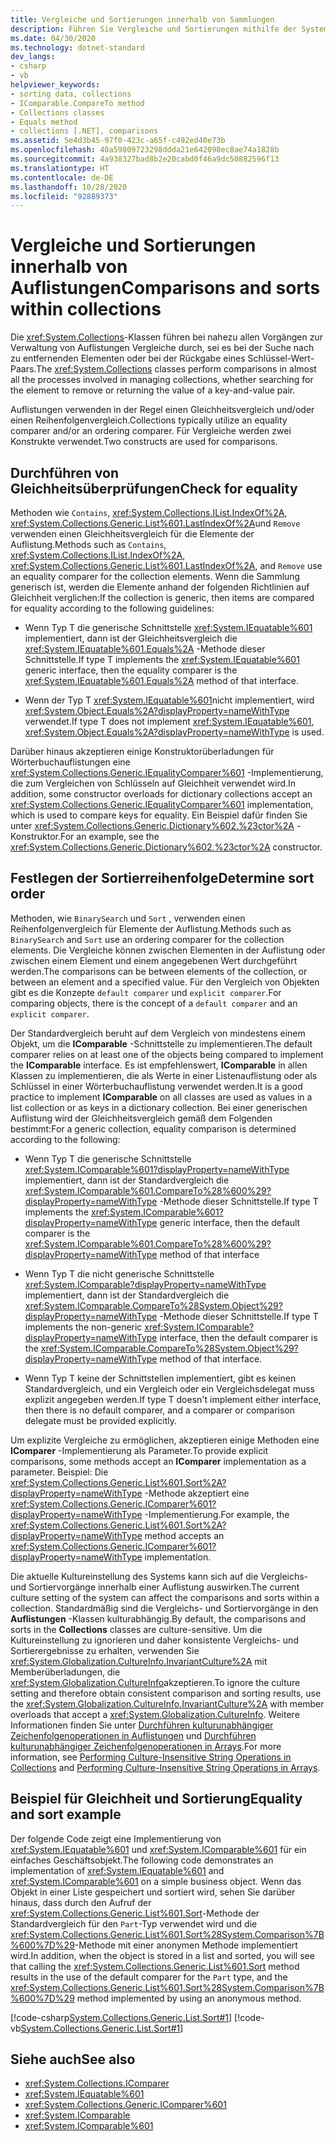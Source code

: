 ```yaml
---
title: Vergleiche und Sortierungen innerhalb von Sammlungen
description: Führen Sie Vergleiche und Sortierungen mithilfe der System.Collections-Klassen in .NET durch, die dabei helfen, ein Element zu finden, das entfernt werden soll, oder den Wert eines Schlüssel-Wert-Paars zurückzugeben.
ms.date: 04/30/2020
ms.technology: dotnet-standard
dev_langs:
- csharp
- vb
helpviewer_keywords:
- sorting data, collections
- IComparable.CompareTo method
- Collections classes
- Equals method
- collections [.NET], comparisons
ms.assetid: 5e4d3b45-97f0-423c-a65f-c492ed40e73b
ms.openlocfilehash: 40a59809723298ddda21e642098ec8ae74a1828b
ms.sourcegitcommit: 4a938327bad8b2e20cabd0f46a9dc50882596f13
ms.translationtype: HT
ms.contentlocale: de-DE
ms.lasthandoff: 10/28/2020
ms.locfileid: "92889373"
---
```

# <a name="comparisons-and-sorts-within-collections"></a><span data-ttu-id="f94fe-103">Vergleiche und Sortierungen innerhalb von Auflistungen</span><span class="sxs-lookup"><span data-stu-id="f94fe-103">Comparisons and sorts within collections</span></span>

<span data-ttu-id="f94fe-104">Die <xref:System.Collections>-Klassen führen bei nahezu allen Vorgängen zur Verwaltung von Auflistungen Vergleiche durch, sei es bei der Suche nach zu entfernenden Elementen oder bei der Rückgabe eines Schlüssel-Wert-Paars.</span><span class="sxs-lookup"><span data-stu-id="f94fe-104">The <xref:System.Collections> classes perform comparisons in almost all the processes involved in managing collections, whether searching for the element to remove or returning the value of a key-and-value pair.</span></span>

<span data-ttu-id="f94fe-105">Auflistungen verwenden in der Regel einen Gleichheitsvergleich und/oder einen Reihenfolgenvergleich.</span><span class="sxs-lookup"><span data-stu-id="f94fe-105">Collections typically utilize an equality comparer and/or an ordering comparer.</span></span> <span data-ttu-id="f94fe-106">Für Vergleiche werden zwei Konstrukte verwendet.</span><span class="sxs-lookup"><span data-stu-id="f94fe-106">Two constructs are used for comparisons.</span></span>

<a name="BKMK_Checkingforequality"></a>
## <a name="check-for-equality"></a><span data-ttu-id="f94fe-107">Durchführen von Gleichheitsüberprüfungen</span><span class="sxs-lookup"><span data-stu-id="f94fe-107">Check for equality</span></span>

<span data-ttu-id="f94fe-108">Methoden wie `Contains`, <xref:System.Collections.IList.IndexOf%2A>, <xref:System.Collections.Generic.List%601.LastIndexOf%2A>und `Remove` verwenden einen Gleichheitsvergleich für die Elemente der Auflistung.</span><span class="sxs-lookup"><span data-stu-id="f94fe-108">Methods such as `Contains`, <xref:System.Collections.IList.IndexOf%2A>, <xref:System.Collections.Generic.List%601.LastIndexOf%2A>, and `Remove` use an equality comparer for the collection elements.</span></span> <span data-ttu-id="f94fe-109">Wenn die Sammlung generisch ist, werden die Elemente anhand der folgenden Richtlinien auf Gleichheit verglichen:</span><span class="sxs-lookup"><span data-stu-id="f94fe-109">If the collection is generic, then items are compared for equality according to the following guidelines:</span></span>

- <span data-ttu-id="f94fe-110">Wenn Typ T die generische Schnittstelle <xref:System.IEquatable%601> implementiert, dann ist der Gleichheitsvergleich die <xref:System.IEquatable%601.Equals%2A> -Methode dieser Schnittstelle.</span><span class="sxs-lookup"><span data-stu-id="f94fe-110">If type T implements the <xref:System.IEquatable%601> generic interface, then the equality comparer is the <xref:System.IEquatable%601.Equals%2A> method of that interface.</span></span>

- <span data-ttu-id="f94fe-111">Wenn der Typ T <xref:System.IEquatable%601>nicht implementiert, wird <xref:System.Object.Equals%2A?displayProperty=nameWithType> verwendet.</span><span class="sxs-lookup"><span data-stu-id="f94fe-111">If type T does not implement <xref:System.IEquatable%601>, <xref:System.Object.Equals%2A?displayProperty=nameWithType> is used.</span></span>

<span data-ttu-id="f94fe-112">Darüber hinaus akzeptieren einige Konstruktorüberladungen für Wörterbuchauflistungen eine <xref:System.Collections.Generic.IEqualityComparer%601> -Implementierung, die zum Vergleichen von Schlüsseln auf Gleichheit verwendet wird.</span><span class="sxs-lookup"><span data-stu-id="f94fe-112">In addition, some constructor overloads for dictionary collections accept an <xref:System.Collections.Generic.IEqualityComparer%601> implementation, which is used to compare keys for equality.</span></span> <span data-ttu-id="f94fe-113">Ein Beispiel dafür finden Sie unter <xref:System.Collections.Generic.Dictionary%602.%23ctor%2A> -Konstruktor.</span><span class="sxs-lookup"><span data-stu-id="f94fe-113">For an example, see the <xref:System.Collections.Generic.Dictionary%602.%23ctor%2A> constructor.</span></span>

<a name="BKMK_Determiningsortorder"></a>
## <a name="determine-sort-order"></a><span data-ttu-id="f94fe-114">Festlegen der Sortierreihenfolge</span><span class="sxs-lookup"><span data-stu-id="f94fe-114">Determine sort order</span></span>

<span data-ttu-id="f94fe-115">Methoden, wie `BinarySearch` und `Sort` , verwenden einen Reihenfolgenvergleich für Elemente der Auflistung.</span><span class="sxs-lookup"><span data-stu-id="f94fe-115">Methods such as `BinarySearch` and `Sort` use an ordering comparer for the collection elements.</span></span> <span data-ttu-id="f94fe-116">Die Vergleiche können zwischen Elementen in der Auflistung oder zwischen einem Element und einem angegebenen Wert durchgeführt werden.</span><span class="sxs-lookup"><span data-stu-id="f94fe-116">The comparisons can be between elements of the collection, or between an element and a specified value.</span></span> <span data-ttu-id="f94fe-117">Für den Vergleich von Objekten gibt es die Konzepte `default comparer` und `explicit comparer`.</span><span class="sxs-lookup"><span data-stu-id="f94fe-117">For comparing objects, there is the concept of a `default comparer` and an `explicit comparer`.</span></span>

<span data-ttu-id="f94fe-118">Der Standardvergleich beruht auf dem Vergleich von mindestens einem Objekt, um die **IComparable** -Schnittstelle zu implementieren.</span><span class="sxs-lookup"><span data-stu-id="f94fe-118">The default comparer relies on at least one of the objects being compared to implement the **IComparable** interface.</span></span> <span data-ttu-id="f94fe-119">Es ist empfehlenswert, **IComparable** in allen Klassen zu implementieren, die als Werte in einer Listenauflistung oder als Schlüssel in einer Wörterbuchauflistung verwendet werden.</span><span class="sxs-lookup"><span data-stu-id="f94fe-119">It is a good practice to implement **IComparable** on all classes are used as values in a list collection or as keys in a dictionary collection.</span></span> <span data-ttu-id="f94fe-120">Bei einer generischen Auflistung wird der Gleichheitsvergleich gemäß dem Folgenden bestimmt:</span><span class="sxs-lookup"><span data-stu-id="f94fe-120">For a generic collection, equality comparison is determined according to the following:</span></span>

- <span data-ttu-id="f94fe-121">Wenn Typ T die generische Schnittstelle <xref:System.IComparable%601?displayProperty=nameWithType> implementiert, dann ist der Standardvergleich die <xref:System.IComparable%601.CompareTo%28%600%29?displayProperty=nameWithType> -Methode dieser Schnittstelle.</span><span class="sxs-lookup"><span data-stu-id="f94fe-121">If type T implements the <xref:System.IComparable%601?displayProperty=nameWithType> generic interface, then the default comparer is the <xref:System.IComparable%601.CompareTo%28%600%29?displayProperty=nameWithType> method of that interface</span></span>

- <span data-ttu-id="f94fe-122">Wenn Typ T die nicht generische Schnittstelle <xref:System.IComparable?displayProperty=nameWithType> implementiert, dann ist der Standardvergleich die <xref:System.IComparable.CompareTo%28System.Object%29?displayProperty=nameWithType> -Methode dieser Schnittstelle.</span><span class="sxs-lookup"><span data-stu-id="f94fe-122">If type T implements the non-generic <xref:System.IComparable?displayProperty=nameWithType> interface, then the default comparer is the <xref:System.IComparable.CompareTo%28System.Object%29?displayProperty=nameWithType> method of that interface.</span></span>

- <span data-ttu-id="f94fe-123">Wenn Typ T keine der Schnittstellen implementiert, gibt es keinen Standardvergleich, und ein Vergleich oder ein Vergleichsdelegat muss explizit angegeben werden.</span><span class="sxs-lookup"><span data-stu-id="f94fe-123">If type T doesn't implement either interface, then there is no default comparer, and a comparer or comparison delegate must be provided explicitly.</span></span>

<span data-ttu-id="f94fe-124">Um explizite Vergleiche zu ermöglichen, akzeptieren einige Methoden eine **IComparer** -Implementierung als Parameter.</span><span class="sxs-lookup"><span data-stu-id="f94fe-124">To provide explicit comparisons, some methods accept an **IComparer** implementation as a parameter.</span></span> <span data-ttu-id="f94fe-125">Beispiel: Die <xref:System.Collections.Generic.List%601.Sort%2A?displayProperty=nameWithType> -Methode akzeptiert eine <xref:System.Collections.Generic.IComparer%601?displayProperty=nameWithType> -Implementierung.</span><span class="sxs-lookup"><span data-stu-id="f94fe-125">For example, the <xref:System.Collections.Generic.List%601.Sort%2A?displayProperty=nameWithType> method accepts an <xref:System.Collections.Generic.IComparer%601?displayProperty=nameWithType> implementation.</span></span>

<span data-ttu-id="f94fe-126">Die aktuelle Kultureinstellung des Systems kann sich auf die Vergleichs- und Sortiervorgänge innerhalb einer Auflistung auswirken.</span><span class="sxs-lookup"><span data-stu-id="f94fe-126">The current culture setting of the system can affect the comparisons and sorts within a collection.</span></span> <span data-ttu-id="f94fe-127">Standardmäßig sind die Vergleichs- und Sortiervorgänge in den **Auflistungen** -Klassen kulturabhängig.</span><span class="sxs-lookup"><span data-stu-id="f94fe-127">By default, the comparisons and sorts in the **Collections** classes are culture-sensitive.</span></span> <span data-ttu-id="f94fe-128">Um die Kultureinstellung zu ignorieren und daher konsistente Vergleichs- und Sortierergebnisse zu erhalten, verwenden Sie <xref:System.Globalization.CultureInfo.InvariantCulture%2A> mit Memberüberladungen, die <xref:System.Globalization.CultureInfo>akzeptieren.</span><span class="sxs-lookup"><span data-stu-id="f94fe-128">To ignore the culture setting and therefore obtain consistent comparison and sorting results, use the <xref:System.Globalization.CultureInfo.InvariantCulture%2A> with member overloads that accept a <xref:System.Globalization.CultureInfo>.</span></span> <span data-ttu-id="f94fe-129">Weitere Informationen finden Sie unter [Durchführen kulturunabhängiger Zeichenfolgenoperationen in Auflistungen](../globalization-localization/performing-culture-insensitive-string-operations-in-collections.md) und [Durchführen kulturunabhängiger Zeichenfolgenoperationen in Arrays](../globalization-localization/performing-culture-insensitive-string-operations-in-arrays.md).</span><span class="sxs-lookup"><span data-stu-id="f94fe-129">For more information, see [Performing Culture-Insensitive String Operations in Collections](../globalization-localization/performing-culture-insensitive-string-operations-in-collections.md) and [Performing Culture-Insensitive String Operations in Arrays](../globalization-localization/performing-culture-insensitive-string-operations-in-arrays.md).</span></span>

<a name="BKMK_Equalityandsortexample"></a>
## <a name="equality-and-sort-example"></a><span data-ttu-id="f94fe-130">Beispiel für Gleichheit und Sortierung</span><span class="sxs-lookup"><span data-stu-id="f94fe-130">Equality and sort example</span></span>

<span data-ttu-id="f94fe-131">Der folgende Code zeigt eine Implementierung von <xref:System.IEquatable%601> und <xref:System.IComparable%601> für ein einfaches Geschäftsobjekt.</span><span class="sxs-lookup"><span data-stu-id="f94fe-131">The following code demonstrates an implementation of <xref:System.IEquatable%601> and <xref:System.IComparable%601> on a simple business object.</span></span> <span data-ttu-id="f94fe-132">Wenn das Objekt in einer Liste gespeichert und sortiert wird, sehen Sie darüber hinaus, dass durch den Aufruf der <xref:System.Collections.Generic.List%601.Sort>-Methode der Standardvergleich für den `Part`-Typ verwendet wird und die <xref:System.Collections.Generic.List%601.Sort%28System.Comparison%7B%600%7D%29>-Methode mit einer anonymen Methode implementiert wird.</span><span class="sxs-lookup"><span data-stu-id="f94fe-132">In addition, when the object is stored in a list and sorted, you will see that calling the <xref:System.Collections.Generic.List%601.Sort> method results in the use of the default comparer for the `Part` type, and the <xref:System.Collections.Generic.List%601.Sort%28System.Comparison%7B%600%7D%29> method implemented by using an anonymous method.</span></span>

[!code-csharp[System.Collections.Generic.List.Sort#1](../../../samples/snippets/csharp/VS_Snippets_CLR_System/system.collections.generic.list.sort/cs/program.cs#1)]
[!code-vb[System.Collections.Generic.List.Sort#1](../../../samples/snippets/visualbasic/VS_Snippets_CLR_System/system.collections.generic.list.sort/vb/module1.vb#1)]

## <a name="see-also"></a><span data-ttu-id="f94fe-133">Siehe auch</span><span class="sxs-lookup"><span data-stu-id="f94fe-133">See also</span></span>

- <xref:System.Collections.IComparer>
- <xref:System.IEquatable%601>
- <xref:System.Collections.Generic.IComparer%601>
- <xref:System.IComparable>
- <xref:System.IComparable%601>
